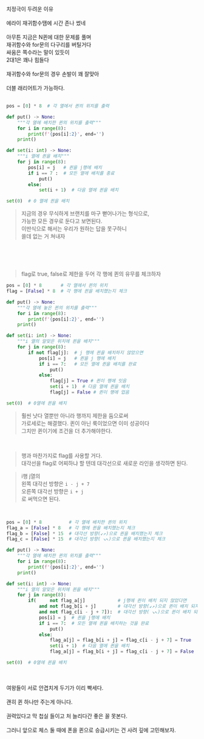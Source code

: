 치정극이 두려운 이유<br><br>
에라이 재귀함수땜에 시간 존나 썼네<br><br>
아무튼 지금은 N퀸에 대한 문제를 풀며<br>
재귀함수와 for문의 다구리를 버틸거다<br>
싸움은 쪽수라는 말이 있듯이<br>
2대1은 꽤나 힘들다<br><br>
재귀함수와 for문의 경우 손발이 꽤 잘맞아<br><br>
더블 래리어트가 가능하다.<br><br>

```py
pos = [0] * 8  # 각 열에서 퀸의 위치를 출력

def put() -> None:
    """각 열에 배치한 퀸의 위치를 출력"""
    for i in range(8):
        print(f'{pos[i]:2}', end='')
    print()

def set(i: int) -> None:
    """i 열에 퀸을 배치"""
    for j in range(8):
        pos[i] = j   # 퀸을 j행에 배치
        if i == 7 :  # 모든 열에 배치를 종료
            put()
        else:
            set(i + 1)  # 다음 열에 퀸을 배치

set(0)  # 0 열에 퀸을 배치
```
> 지금의 경우 무식하게 브랜치를 마구 뻗어나가는 형식으로, <br> 가능한 모든 경우로 둔다고 보면된다. <br>
이딴식으로 해서는 우리가 원하는 답을 못구하니<br>
쓸데 없는 거 쳐내자 

<br>
<br>
<br>


>flag로 true, false로 제한을 두어 각 행에 퀸의 유무를 체크하자
```py
pos = [0] * 8       # 각 열에서 퀸의 위치
flag = [False] * 8  # 각 행에 퀸을 배치했는지 체크

def put() -> None:
    """각 열에 놓은 퀸의 위치를 출력"""
    for i in range(8):
        print(f'{pos[i]:2}', end='')
    print()

def set(i: int) -> None:
    """i 열의 알맞은 위치에 퀸을 배치"""
    for j in range(8):
        if not flag[j]:  # j 행에 퀸을 배치하지 않았으면
            pos[i] = j   # 퀸을 j 행에 배치
            if i == 7:   # 모든 열에 퀸을 배치를 완료
                put()
            else:
                flag[j] = True # 퀸이 행에 잇음
                set(i + 1)  # 다음 열에 퀸을 배치
                flag[j] = False # 퀸이 행에 업음

set(0)  # 0열에 퀸을 배치
```
>훨씬 낫다 열뿐만 아니라 행까지 제한을 둠으로써<br>
가로세로는 해결했다. 퀸이 아닌 룩이었으면 이미 성공이다<br>
그치만 퀸이기에 조건을 더 추가해야한다.

<br>

>행과 마찬가지로 flag를 사용할 거다.<br>
대각선을 flag로 어찌하냐 할 텐데 대각선으로 새로운 라인을 생각하면 된다.<br>

>i행 j열의<br>
왼쪽 대각선 방향은 `i - j + 7`<br>
오른쪽 대각선 방향은 `i + j`<br>
로 써먹으면 된다.

<br>

```py
pos = [0] * 8          # 각 열에 배치한 퀸의 위치
flag_a = [False] * 8   # 각 행에 퀸을 배치했는지 체크
flag_b = [False] * 15  # 대각선 방향(↙↗)으로 퀸을 배치했는지 체크
flag_c = [False] * 15  # 대각선 방향( ↘↖)으로 퀸을 배치했는지 체크

def put() -> None:
    """각 열에 배치한 퀸의 위치를 출력"""
    for i in range(8):
        print(f'{pos[i]:2}', end='')
    print()

def set(i: int) -> None:
    """i 열의 알맞은 위치에 퀸을 배치"""
    for j in range(8):
        if(     not flag_a[j]            # j행에 퀸이 배치 되지 않았다면
            and not flag_b[i + j]        # 대각선 방향(↙↗)으로 퀸이 배치 되지 않았다면
            and not flag_c[i - j + 7]):  # 대각선 방향( ↘↖)으로 퀸이 배치 되지 않았다면
            pos[i] = j  # 퀸을 j행에 배치
            if i == 7:  # 모든 열에 퀸을 배치하는 것을 완료
                put()
            else:
                flag_a[j] = flag_b[i + j] = flag_c[i - j + 7] = True
                set(i + 1)  # 다음 열에 퀸을 배치
                flag_a[j] = flag_b[i + j] = flag_c[i - j + 7] = False

set(0)  # 0열에 퀸을 배치
```
<br>
<br>
여왕들이 서로 안겹치게 두기가 이리 빡세다.<br><br>
괜히 퀸 하나만 주는게 아니다.<br><br>
권력있다고 막 첩실 들이고 처 늘리다간 좋은 꼴 못본다.<br><br>
그러니 앞으로 체스 둘 때에 폰을 퀸으로 승급시키는 건 사려 깊에 고민해보자.